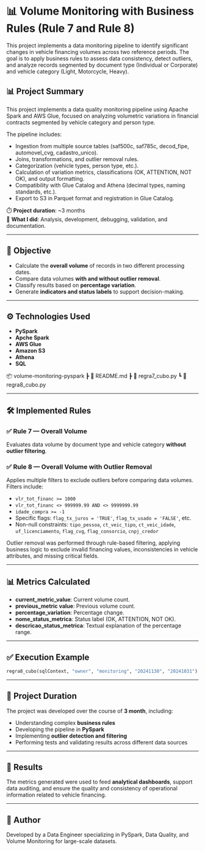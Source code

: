 # 📊 Volume Monitoring with Business Rules (Rule 7 and Rule 8)

This project implements a data monitoring pipeline to identify significant changes in vehicle financing volumes across two reference periods. The goal is to apply business rules to assess data consistency, detect outliers, and analyze records segmented by document type (Individual or Corporate) and vehicle category (Light, Motorcycle, Heavy).


## 📊 Project Summary

This project implements a data quality monitoring pipeline using Apache Spark and AWS Glue, focused on analyzing volumetric variations in financial contracts segmented by vehicle category and person type.

The pipeline includes:

- Ingestion from multiple source tables (saf500c, saf785c, decod_fipe, automovel_cvg, cadastro_unico).
- Joins, transformations, and outlier removal rules.
- Categorization (vehicle types, person type, etc.).
- Calculation of variation metrics, classifications (OK, ATTENTION, NOT OK), and output formatting.
- Compatibility with Glue Catalog and Athena (decimal types, naming standards, etc.).
- Export to S3 in Parquet format and registration in Glue Catalog.

⏱️ **Project duration**: ~3 months  
🧠 **What I did**: Analysis, development, debugging, validation, and documentation.  



---

## 🧠 Objective

- Calculate the **overall volume** of records in two different processing dates.
- Compare data volumes **with and without outlier removal**.
- Classify results based on **percentage variation**.
- Generate **indicators and status labels** to support decision-making.

---

## ⚙️ Technologies Used

- **PySpark**
- **Apche Spark**
- **AWS Glue**
- **Amazon S3**
- **Athena**
- **SQL**


📦 volume-monitoring-pyspark
 ┣ 📄 README.md
 ┣ 📄 regra7_cubo.py
 ┗ 📄 regra8_cubo.py


---

## 🛠️ Implemented Rules

### ✅ Rule 7 — Overall Volume

Evaluates data volume by document type and vehicle category **without outlier filtering**.

### ✅ Rule 8 — Overall Volume with Outlier Removal

Applies multiple filters to exclude outliers before comparing data volumes. Filters include:

- `vlr_tot_financ >= 1000`
- `vlr_tot_financ <> 999999.99 AND <> 9999999.99`
- `idade_compra >= -1`
- Specific flags: `flag_tx_juros = 'TRUE'`, `flag_tx_usado = 'FALSE'`, etc.
- Non-null constraints: `tipo_pessoa`, `ct_veic_tipo`, `ct_veic_idade`, `uf_licenciamento`, `flag_cvg`, `flag_consorcio`, `cnpj_credor`

Outlier removal was performed through rule-based filtering, applying business logic to exclude invalid financing values, inconsistencies in vehicle attributes, and missing critical fields.

---

## 📊 Metrics Calculated

- **current_metric_value**: Current volume count.
- **previous_metric value**: Previous volume count.
- **percentage_variation**: Percentage change.
- **nome_status_metrica**: Status label (OK, ATTENTION, NOT OK).
- **descricao_status_metrica**: Textual explanation of the percentage range.

---

## ✅ Execution Example

```python
regra8_cubo(sqlContext, "owner", "monitoring", "20241130", "20241031")
```

---

## 📅 Project Duration

The project was developed over the course of **3 month**, including:

- Understanding complex **business rules**
- Developing the pipeline in **PySpark**
- Implementing **outlier detection and filtering**
- Performing tests and validating results across different data sources

---

## 🚀 Results

The metrics generated were used to feed **analytical dashboards**, support data auditing, and ensure the quality and consistency of operational information related to vehicle financing.

---

## 📌 Author

Developed by a Data Engineer specializing in PySpark, Data Quality, and Volume Monitoring for large-scale datasets.
